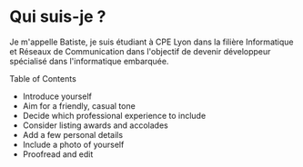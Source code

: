 # Qui suis-je ?

Je m'appelle Batiste, je suis étudiant à CPE Lyon dans la filière Informatique et Réseaux de Communication dans l'objectif de devenir développeur
spécialisé dans l'informatique embarquée.

Table of Contents
- Introduce yourself
- Aim for a friendly, casual tone
- Decide which professional experience to include
- Consider listing awards and accolades
- Add a few personal details
- Include a photo of yourself
- Proofread and edit